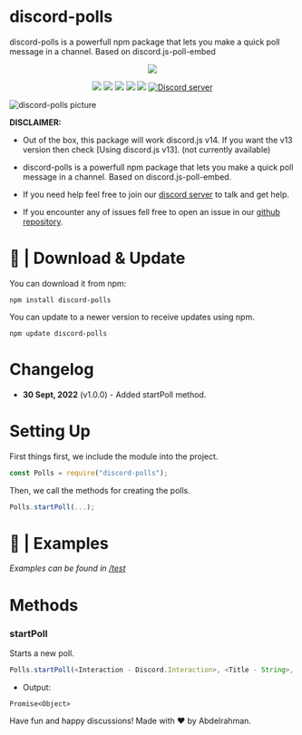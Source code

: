 # discord-polls

discord-polls is a powerfull npm package that lets you make a quick poll message in a channel. Based on discord.js-poll-embed

<p align="center"><a href="https://nodei.co/npm/discord-polls/"><img src="https://nodei.co/npm/discord-polls.png"></a></p>
<p align="center"><img src="https://img.shields.io/npm/v/discord-polls"> <img src="https://img.shields.io/github/repo-size/Abdelrahman-Mohammad/discord-polls"> <img src="https://img.shields.io/npm/l/discord-polls"> <img src="https://img.shields.io/github/contributors/Abdelrahman-Mohammad/discord-polls"> <img src="https://img.shields.io/github/package-json/dependency-version/Abdelrahman-Mohammad/discord-polls/mongoose">
  <a href="https://discord.gg/rk7cVyk"><img src="https://discordapp.com/api/guilds/753938142246994031/widget.png" alt="Discord server"/></a></p>

![discord-polls picture](https://i.ibb.co/b7RXWBF/discord-polls-demo-final.png)

**DISCLAIMER:**

- Out of the box, this package will work discord.js v14. If you want the v13 version then check [Using discord.js v13]. (not currently available)

- discord-polls is a powerfull npm package that lets you make a quick poll message in a channel. Based on discord.js-poll-embed.
- If you need help feel free to join our <a href="https://discord.gg/hnzXhDh">discord server</a> to talk and get help.
- If you encounter any of issues fell free to open an issue in our <a href="https://github.com/Abdelrahman-Mohammad/discord-polls/issues">github repository</a>.

# 📁 | Download & Update

You can download it from npm:

```cli
npm install discord-polls
```

You can update to a newer version to receive updates using npm.

```cli
npm update discord-polls
```

# Changelog

- **30 Sept, 2022** (v1.0.0) - Added startPoll method.

# Setting Up

First things first, we include the module into the project.

```js
const Polls = require("discord-polls");
```

Then, we call the methods for creating the polls.

```js
Polls.startPoll(...);
```

# 📝 | Examples

_Examples can be found in [/test](https://github.com/Abdelrahman-Mohammad/discord-polls/tree/main/test#discord-polls)_

# Methods

### **startPoll**

Starts a new poll.

```js
Polls.startPoll(<Interaction - Discord.Interaction>, <Title - String>, <Choices - Array>, <Duration - Number>, <EmbedColor - String>, <EmojiList - Array>, <ForceEndPollEmoji - String>);
```

- Output:

```
Promise<Object>
```

Have fun and happy discussions! Made with ❤ by Abdelrahman.
